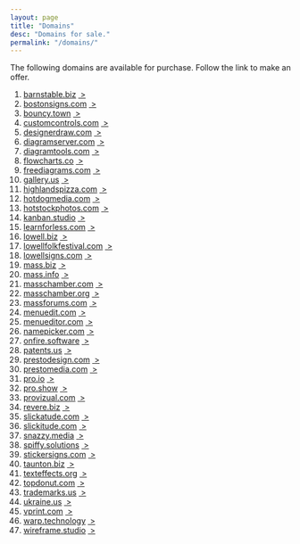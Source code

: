 ```yaml
---
layout: page
title: "Domains"
desc: "Domains for sale."
permalink: "/domains/"
---
```


<div class="teaser b60">The following domains are available for purchase.  Follow the link to make an offer.</div>

<ol>
<li><a target="_blank" href="https://docs.google.com/forms/d/e/1FAIpQLSdQLpp3dF-iWtJwf1q2efawBo7sO9XBlpbMj8HnwNwaRHIJCw/viewform?entry.154939889=barnstable.biz&entry.1727519984=$189&entry.999040602&entry.607741526">
barnstable.biz</a> <a href="http://barnstable.biz">&nbsp;&gt;</a></li>

<li><a target="_blank" href="https://docs.google.com/forms/d/e/1FAIpQLSdQLpp3dF-iWtJwf1q2efawBo7sO9XBlpbMj8HnwNwaRHIJCw/viewform?entry.154939889=bostonsigns.com&entry.1727519984=$5995&entry.999040602&entry.607741526">
bostonsigns.com</a> <a href="http://bostonsigns.com">&nbsp;&gt;</a></li>

<li><a target="_blank" href="">
bouncy.town</a> <a href="http://bouncy.town">&nbsp;&gt;</a></li>

<li><a target="_blank" href="https://docs.google.com/forms/d/e/1FAIpQLSdQLpp3dF-iWtJwf1q2efawBo7sO9XBlpbMj8HnwNwaRHIJCw/viewform?entry.154939889=customcontrols.com&entry.1727519984=$9995&entry.999040602&entry.607741526">
customcontrols.com</a> <a href="http://customcontrols.com">&nbsp;&gt;</a></li>

<li><a target="_blank" href="https://docs.google.com/forms/d/e/1FAIpQLSdQLpp3dF-iWtJwf1q2efawBo7sO9XBlpbMj8HnwNwaRHIJCw/viewform?entry.154939889=designerdraw.com&entry.1727519984=$749&entry.999040602&entry.607741526">
designerdraw.com</a> <a href="http://designerdraw.com">&nbsp;&gt;</a></li>

<li><a target="_blank" href="https://docs.google.com/forms/d/e/1FAIpQLSdQLpp3dF-iWtJwf1q2efawBo7sO9XBlpbMj8HnwNwaRHIJCw/viewform?entry.154939889=diagramserver.com&entry.1727519984=$995&entry.999040602&entry.607741526">
diagramserver.com</a> <a href="http://diagramserver.com">&nbsp;&gt;</a></li>

<li><a target="_blank" href="https://docs.google.com/forms/d/e/1FAIpQLSdQLpp3dF-iWtJwf1q2efawBo7sO9XBlpbMj8HnwNwaRHIJCw/viewform?entry.154939889=diagramtools.com&entry.1727519984=$995&entry.999040602&entry.607741526">
diagramtools.com</a> <a href="http://diagramtools.com">&nbsp;&gt;</a></li>

<li><a target="_blank" href="https://docs.google.com/forms/d/e/1FAIpQLSdQLpp3dF-iWtJwf1q2efawBo7sO9XBlpbMj8HnwNwaRHIJCw/viewform?entry.154939889=flowcharts.co&entry.1727519984=$995&entry.999040602&entry.607741526">
flowcharts.co</a> <a href="http://flowcharts.co">&nbsp;&gt;</a></li>

<li><a target="_blank" href="https://docs.google.com/forms/d/e/1FAIpQLSdQLpp3dF-iWtJwf1q2efawBo7sO9XBlpbMj8HnwNwaRHIJCw/viewform?entry.154939889=freediagrams.com&entry.1727519984=$995&entry.999040602&entry.607741526">
freediagrams.com</a> <a href="http://freediagrams.com">&nbsp;&gt;</a></li>

<li><a target="_blank" href="https://docs.google.com/forms/d/e/1FAIpQLSdQLpp3dF-iWtJwf1q2efawBo7sO9XBlpbMj8HnwNwaRHIJCw/viewform?entry.154939889=gallery.us&entry.1727519984=$795&entry.999040602&entry.607741526">
gallery.us</a> <a href="http://gallery.us">&nbsp;&gt;</a></li>

<li><a target="_blank" href="https://docs.google.com/forms/d/e/1FAIpQLSdQLpp3dF-iWtJwf1q2efawBo7sO9XBlpbMj8HnwNwaRHIJCw/viewform?entry.154939889=highlandspizza.com&entry.1727519984=$189&entry.999040602&entry.607741526">
highlandspizza.com</a> <a href="http://highlandspizza.com">&nbsp;&gt;</a></li>

<li><a target="_blank" href="https://docs.google.com/forms/d/e/1FAIpQLSdQLpp3dF-iWtJwf1q2efawBo7sO9XBlpbMj8HnwNwaRHIJCw/viewform?entry.154939889=hotdogmedia.com&entry.1727519984=$1795&entry.999040602&entry.607741526">
hotdogmedia.com</a> <a href="http://hotdogmedia.com">&nbsp;&gt;</a></li>

<li><a target="_blank" href="https://docs.google.com/forms/d/e/1FAIpQLSdQLpp3dF-iWtJwf1q2efawBo7sO9XBlpbMj8HnwNwaRHIJCw/viewform?entry.154939889=hotstockphotos.com&entry.1727519984=$199&entry.999040602&entry.607741526">
hotstockphotos.com</a> <a href="http://hotstockphotos.com">&nbsp;&gt;</a></li>

<li><a target="_blank" href="https://docs.google.com/forms/d/e/1FAIpQLSdQLpp3dF-iWtJwf1q2efawBo7sO9XBlpbMj8HnwNwaRHIJCw/viewform?entry.154939889=kanban.studio&entry.1727519984=$799&entry.999040602&entry.607741526">
kanban.studio</a> <a href="http://kanban.studio">&nbsp;&gt;</a></li>

<li><a target="_blank" href="https://docs.google.com/forms/d/e/1FAIpQLSdQLpp3dF-iWtJwf1q2efawBo7sO9XBlpbMj8HnwNwaRHIJCw/viewform?entry.154939889=learnforless.com&entry.1727519984=$1895&entry.999040602&entry.607741526">
learnforless.com</a> <a href="http://learnforless.com">&nbsp;&gt;</a></li>

<li><a target="_blank" href="https://docs.google.com/forms/d/e/1FAIpQLSdQLpp3dF-iWtJwf1q2efawBo7sO9XBlpbMj8HnwNwaRHIJCw/viewform?entry.154939889=lowell.biz&entry.1727519984=$998&entry.999040602&entry.607741526">
lowell.biz</a> <a href="http://lowell.biz">&nbsp;&gt;</a></li>

<li><a target="_blank" href="https://docs.google.com/forms/d/e/1FAIpQLSdQLpp3dF-iWtJwf1q2efawBo7sO9XBlpbMj8HnwNwaRHIJCw/viewform?entry.154939889=lowellfolkfestival.com&entry.1727519984=$695&entry.999040602&entry.607741526">
lowellfolkfestival.com</a> <a href="http://lowellfolkfestival.com">&nbsp;&gt;</a></li>

<li><a target="_blank" href="https://docs.google.com/forms/d/e/1FAIpQLSdQLpp3dF-iWtJwf1q2efawBo7sO9XBlpbMj8HnwNwaRHIJCw/viewform?entry.154939889=lowellsigns.com&entry.1727519984=$795&entry.999040602&entry.607741526">
lowellsigns.com</a> <a href="http://lowellsigns.com">&nbsp;&gt;</a></li>

<li><a target="_blank" href="https://docs.google.com/forms/d/e/1FAIpQLSdQLpp3dF-iWtJwf1q2efawBo7sO9XBlpbMj8HnwNwaRHIJCw/viewform?entry.154939889=mass.biz&entry.1727519984=$9995&entry.999040602&entry.607741526">
mass.biz</a> <a href="http://mass.biz">&nbsp;&gt;</a></li>

<li><a target="_blank" href="https://docs.google.com/forms/d/e/1FAIpQLSdQLpp3dF-iWtJwf1q2efawBo7sO9XBlpbMj8HnwNwaRHIJCw/viewform?entry.154939889=mass.info&entry.1727519984=$9995&entry.999040602&entry.607741526">
mass.info</a> <a href="http://mass.info">&nbsp;&gt;</a></li>

<li><a target="_blank" href="https://docs.google.com/forms/d/e/1FAIpQLSdQLpp3dF-iWtJwf1q2efawBo7sO9XBlpbMj8HnwNwaRHIJCw/viewform?entry.154939889=masschamber.com&entry.1727519984=$995&entry.999040602&entry.607741526">
masschamber.com</a> <a href="http://masschamber.com">&nbsp;&gt;</a></li>

<li><a target="_blank" href="https://docs.google.com/forms/d/e/1FAIpQLSdQLpp3dF-iWtJwf1q2efawBo7sO9XBlpbMj8HnwNwaRHIJCw/viewform?entry.154939889=masschamber.org&entry.1727519984=$995&entry.999040602&entry.607741526">
masschamber.org</a> <a href="http://masschamber.org">&nbsp;&gt;</a></li>

<li><a target="_blank" href="https://docs.google.com/forms/d/e/1FAIpQLSdQLpp3dF-iWtJwf1q2efawBo7sO9XBlpbMj8HnwNwaRHIJCw/viewform?entry.154939889=massforums.com&entry.1727519984=$189&entry.999040602&entry.607741526">
massforums.com</a> <a href="http://massforums.com">&nbsp;&gt;</a></li>

<li><a target="_blank" href="">
menuedit.com</a> <a href="http://menuedit.com">&nbsp;&gt;</a></li>

<li><a target="_blank" href="">
menueditor.com</a> <a href="http://menueditor.com">&nbsp;&gt;</a></li>

<li><a target="_blank" href="">
namepicker.com</a> <a href="http://namepicker.com">&nbsp;&gt;</a></li>

<li><a target="_blank" href="">
onfire.software</a> <a href="http://onfire.software">&nbsp;&gt;</a></li>

<li><a target="_blank" href="">
patents.us</a> <a href="http://patents.us">&nbsp;&gt;</a></li>

<li><a target="_blank" href="">
prestodesign.com</a> <a href="http://prestodesign.com">&nbsp;&gt;</a></li>

<li><a target="_blank" href="">
prestomedia.com</a> <a href="http://prestomedia.com">&nbsp;&gt;</a></li>

<li><a target="_blank" href="https://docs.google.com/a/pro.graphics/forms/d/e/1FAIpQLSdQLpp3dF-iWtJwf1q2efawBo7sO9XBlpbMj8HnwNwaRHIJCw/viewform?entry.154939889=pro.io&entry.1727519984=$15,000&entry.999040602&entry.1471934515&entry.607741526">
pro.io</a> <a href="http://pro.io">&nbsp;&gt;</a></li>

<li><a target="_blank" href="">
pro.show</a> <a href="http://pro.show">&nbsp;&gt;</a></li>

<li><a target="_blank" href="">
provizual.com</a> <a href="http://provizual.com">&nbsp;&gt;</a></li>

<li><a target="_blank" href="">
revere.biz</a> <a href="http://revere.biz">&nbsp;&gt;</a></li>

<li><a target="_blank" href="">
slickatude.com</a> <a href="http://slickatude.com">&nbsp;&gt;</a></li>

<li><a target="_blank" href="">
slickitude.com</a> <a href="http://slickitude.com">&nbsp;&gt;</a></li>

<li><a target="_blank" href="">
snazzy.media</a> <a href="http://snazzy.media">&nbsp;&gt;</a></li>

<li><a target="_blank" href="">
spiffy.solutions</a> <a href="http://spiffy.solutions">&nbsp;&gt;</a></li>

<li><a target="_blank" href="">
stickersigns.com</a> <a href="http://stickersigns.com">&nbsp;&gt;</a></li>

<li><a target="_blank" href="">
taunton.biz</a> <a href="http://taunton.biz">&nbsp;&gt;</a></li>

<li><a target="_blank" href="">
texteffects.org</a> <a href="http://texteffects.org">&nbsp;&gt;</a></li>

<li><a target="_blank" href="">
topdonut.com</a> <a href="http://topdonut.com">&nbsp;&gt;</a></li>

<li><a target="_blank" href="">
trademarks.us</a> <a href="http://trademarks.us">&nbsp;&gt;</a></li>

<li><a target="_blank" href="">
ukraine.us</a> <a href="http://ukraine.us">&nbsp;&gt;</a></li>

<li><a target="_blank" href="">
vprint.com</a> <a href="http://vprint.com">&nbsp;&gt;</a></li>

<li><a target="_blank" href="">
warp.technology</a> <a href="http://warp.technology">&nbsp;&gt;</a></li>

<li><a target="_blank" href="">
wireframe.studio</a> <a href="http://wireframe.studio">&nbsp;&gt;</a></li>
 

<a href=""></a></li>

</ol>
